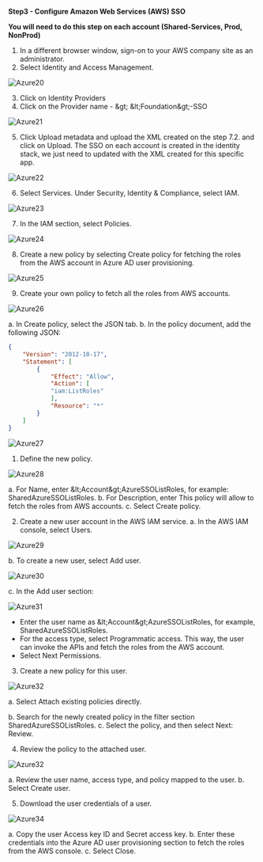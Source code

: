 **Step3 - Configure Amazon Web Services (AWS) SSO**

**You will need to do this step on each account (Shared-Services, Prod, NonProd)**

1. In a different browser window, sign-on to your AWS company site as an administrator.
2. Select Identity and Access Management.

![Azure20](/assets/images/Azure_SSO/az_sso_20.png)

3. Click on Identity Providers
4. Click on the Provider name - \&gt; \&lt;Foundation\&gt;-SSO

![Azure21](/assets/images/Azure_SSO/az_sso_21.png)

5. Click Upload metadata and upload the XML created on the step 7.2. and click on Upload. The SSO on each account is created in the identity stack, we just need to updated with the XML created for this specific app.

![Azure22](/assets/images/Azure_SSO/az_sso_22.png)

6. Select Services. Under Security, Identity &amp; Compliance, select IAM.

![Azure23](/assets/images/Azure_SSO/az_sso_23.png)

7. In the IAM section, select Policies.
 
![Azure24](/assets/images/Azure_SSO/az_sso_24.png)


8. Create a new policy by selecting Create policy for fetching the roles from the AWS account in Azure AD user provisioning.
 
![Azure25](/assets/images/Azure_SSO/az_sso_25.png) 

9. Create your own policy to fetch all the roles from AWS accounts.

![Azure26](/assets/images/Azure_SSO/az_sso_26.png) 

a. In Create policy, select the JSON tab.
b. In the policy document, add the following JSON:

```json
{
	"Version": "2012-10-17",
	"Statement": [
    	{
        	"Effect": "Allow",
        	"Action": [
        	"iam:ListRoles"
        	],
        	"Resource": "*"
    	}
	]
}
```

![Azure27](/assets/images/Azure_SSO/az_sso_27.png) 

1. Define the new policy.

![Azure28](/assets/images/Azure_SSO/az_sso_28.png) 

a. For Name, enter \&lt;Account\&gt;AzureSSOListRoles, for example: SharedAzureSSOListRoles.
b. For Description, enter This policy will allow to fetch the roles from AWS accounts.
c. Select Create policy.

2. Create a new user account in the AWS IAM service.
 a. In the AWS IAM console, select Users.

![Azure29](/assets/images/Azure_SSO/az_sso_29.png) 

b. To create a new user, select Add user.

![Azure30](/assets/images/Azure_SSO/az_sso_30.png)

c. In the Add user section:

![Azure31](/assets/images/Azure_SSO/az_sso_31.png) 

  - Enter the user name as \&lt;Account\&gt;AzureSSOListRoles, for example, SharedAzureSSOListRoles.
  - For the access type, select Programmatic access. This way, the user can invoke the APIs and fetch the roles from the AWS account.
  - Select Next Permissions.

3. Create a new policy for this user.

 ![Azure32](/assets/images/Azure_SSO/az_sso_32.png) 

a. Select Attach existing policies directly.

 b. Search for the newly created policy in the filter section SharedAzureSSOListRoles.
 c. Select the policy, and then select Next: Review.

4. Review the policy to the attached user.

![Azure32](/assets/images/Azure_SSO/az_sso_33.png) 

a. Review the user name, access type, and policy mapped to the user.
 b. Select Create user.

5. Download the user credentials of a user.

 ![Azure34](/assets/images/Azure_SSO/az_sso_34.png) 

a. Copy the user Access key ID and Secret access key.
 b. Enter these credentials into the Azure AD user provisioning section to fetch the roles from the AWS console.
 c. Select Close.